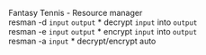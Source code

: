 Fantasy Tennis - Resource manager<br>
resman -d `input` `output`		* decrypt `input` into `output`<br>
resman -e `input` `output`		* encrypt `input` into `output`<br>
resman -a `input`				      * decrypt/encrypt auto<br>
